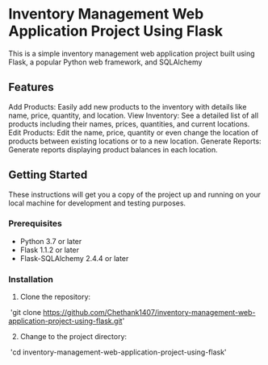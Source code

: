 # Inventory Management Web Application Project Using Flask
This is a simple inventory management web application project built using Flask, a popular Python web framework, and SQLAlchemy

## Features
Add Products: Easily add new products to the inventory with details like name, price, quantity, and location.
View Inventory: See a detailed list of all products including their names, prices, quantities, and current locations.
Edit Products: Edit the name, price, quantity or even change the location of products between existing locations or to a new location.
Generate Reports: Generate reports displaying product balances in each location.

## Getting Started

These instructions will get you a copy of the project up and running on your local machine for development and testing purposes.

### Prerequisites

- Python 3.7 or later
- Flask 1.1.2 or later
- Flask-SQLAlchemy 2.4.4 or later

### Installation

1. Clone the repository:


​
'git clone https://github.com/Chethank1407/inventory-management-web-application-project-using-flask.git'
​


2. Change to the project directory:


​
'cd inventory-management-web-application-project-using-flask'
